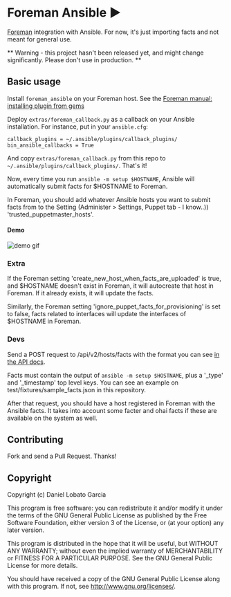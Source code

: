 # Foreman Ansible :arrow_forward:

[Foreman](http://theforeman.org) integration with Ansible. For now, it's just importing facts and not meant for general use.

** Warning - this project hasn't been released yet, and might change significantly. Please don't use in production. **

## Basic usage

Install `foreman_ansible` on your Foreman host. See the [Foreman manual: installing plugin from gems](http://www.theforeman.org/plugins/#2.3AdvancedInstallationfromGems)

Deploy `extras/foreman_callback.py` as a callback on your Ansible installation. For instance, put in your `ansible.cfg`:

```
callback_plugins = ~/.ansible/plugins/callback_plugins/
bin_ansible_callbacks = True
```

And copy `extras/foreman_callback.py` from this repo to `~/.ansible/plugins/callback_plugins/`. That's it!

Now, every time you run `ansible -m setup $HOSTNAME`, Ansible will automatically submit facts for $HOSTNAME to Foreman.

In Foreman, you should add whatever Ansible hosts you want to submit facts from to the Setting (Administer > Settings, Puppet tab - I know..)) 'trusted_puppetmaster_hosts'.

#### Demo

![demo gif](http://i.imgur.com/mlnVFJj.gif)

### Extra

If the Foreman setting 'create_new_host_when_facts_are_uploaded' is true, and $HOSTNAME doesn't exist in Foreman, it will autocreate that host in Foreman. If it already exists, it will update the facts.

Similarly, the Foreman setting 'ignore_puppet_facts_for_provisioning' is set to false, facts related to interfaces will update the interfaces of $HOSTNAME in Foreman.

### Devs

Send a POST request to /api/v2/hosts/facts with the format you can see [in the API docs](http://theforeman.org/api/1.9/apidoc/v2/hosts/facts.html).

Facts must contain the output of `ansible -m setup $HOSTNAME`, plus a '_type' and '_timestamp' top level keys. You can see an example on test/fixtures/sample_facts.json in this repository.

After that request, you should have a host registered in Foreman with the Ansible facts. It takes into account some facter and ohai facts if these are available on the system as well.

## Contributing

Fork and send a Pull Request. Thanks!

## Copyright

Copyright (c) Daniel Lobato Garcia

This program is free software: you can redistribute it and/or modify
it under the terms of the GNU General Public License as published by
the Free Software Foundation, either version 3 of the License, or
(at your option) any later version.

This program is distributed in the hope that it will be useful,
but WITHOUT ANY WARRANTY; without even the implied warranty of
MERCHANTABILITY or FITNESS FOR A PARTICULAR PURPOSE.  See the
GNU General Public License for more details.

You should have received a copy of the GNU General Public License
along with this program.  If not, see <http://www.gnu.org/licenses/>.
